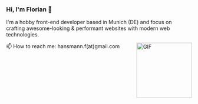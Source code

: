 ### Hi, I'm Florian 👋

I'm a hobby front-end developer based in Munich (DE) and focus on crafting awesome-looking & performant websites with modern web technologies. 

<img align="right" alt="GIF" height="150px" src="https://media.giphy.com/media/du3J3cXyzhj75IOgvA/giphy.gif" />


📫  How to reach me: hansmann.f(at)gmail.com

